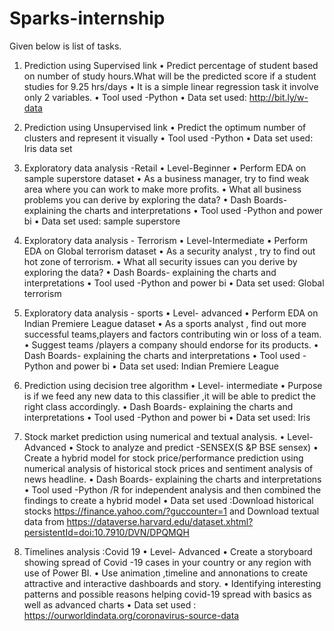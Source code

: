 # Sparks-internship
Given below is  list of tasks.
1)	Prediction using Supervised link
•	Predict percentage of student based on number of study hours.What will be the predicted score if a student studies for 9.25 hrs/days
•	It is a simple linear regression task it involve only 2 variables.
•	Tool used -Python
•	Data set used: http://bit.ly/w-data

2)	Prediction using Unsupervised link
•	Predict the optimum number of clusters and represent it visually
•	Tool used -Python
•	Data set used: Iris data set

3)	Exploratory data analysis -Retail
•	Level-Beginner
•	Perform EDA on sample superstore dataset
•	As a business manager, try to find weak area where you can work  to make more profits.
•	 What all business problems you can derive by exploring the data?
•	 Dash Boards- explaining the charts and interpretations
•	Tool used -Python and power bi
•	Data set used: sample superstore

4)	Exploratory data analysis -  Terrorism
•	Level-Intermediate
•	Perform EDA on Global terrorism dataset
•	As a security analyst , try to find out hot zone of terrorism.
•	What all security issues can you  derive by exploring the data?
•	Dash Boards- explaining the charts and interpretations
•	Tool used -Python and power bi
•	Data set used: Global terrorism

5)	Exploratory data analysis -  sports
•	Level- advanced
•	Perform EDA on Indian Premiere League  dataset
•	As a sports analyst , find out more successful teams,players and factors contributing  win or loss of a team.
•	Suggest  teams /players a company should endorse for its products.
•	Dash Boards- explaining the charts and interpretations
•	Tool used -Python and power bi
•	Data set used: Indian Premiere League

6)	Prediction using decision tree algorithm
•	Level- intermediate
•	Purpose is if we feed any new data to this classifier ,it will be able to predict the right class accordingly.
•	Dash Boards- explaining the charts and interpretations
•	Tool used -Python and power bi
•	Data set used: Iris

7)	Stock market prediction using numerical and textual analysis.
•	Level- Advanced
•	Stock to analyze   and predict -SENSEX(S &P BSE sensex)
•	Create a hybrid model for stock price/performance prediction using numerical analysis of historical stock prices and sentiment analysis of news headline.
•	Dash Boards- explaining the charts and interpretations
•	Tool used -Python /R  for independent analysis and then combined the findings to create a hybrid model 
•	Data set used :Download historical stocks https://finance.yahoo.com/?guccounter=1  and 
Download textual data from       https://dataverse.harvard.edu/dataset.xhtml?persistentId=doi:10.7910/DVN/DPQMQH 


8)	Timelines analysis :Covid 19
•	Level- Advanced
•	Create a storyboard showing spread of Covid -19 cases in your country or any region with use of Power BI. 
•	Use animation ,timeline and annonations to create attractive and interactive dashboards and story.
•	Identifying interesting  patterns and possible reasons helping covid-19 spread with basics as well as advanced charts
•	Data set used : https://ourworldindata.org/coronavirus-source-data 









